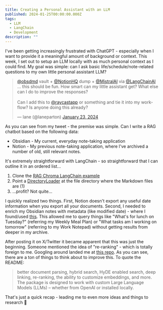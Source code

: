 ```yaml
---
title: Creating a Personal Assistant with an LLM
published: 2024-01-25T00:00:00.000Z
tags:
  - LLM
  - LangChain
  - Development
description: ""
---
```


I've been getting increasingly frustrated with ChatGPT - especially when I want to provide it a meaningful amount of background or context. This week, I set out to setup an LLM locally with as much personal context as I could find. My goal was simple: can I ask basic life/schedule/note-related questions to my own little personal assistant LLM?

<blockquote class="twitter-tweet"><p lang="en" dir="ltr"><a href="https://twitter.com/obsdmd?ref_src=twsrc%5Etfw">@obsdmd</a> vault + <a href="https://twitter.com/NotionHQ?ref_src=twsrc%5Etfw">@NotionHQ</a> dump + <a href="https://twitter.com/MistralAI?ref_src=twsrc%5Etfw">@MistralAI</a> via <a href="https://twitter.com/LangChainAI?ref_src=twsrc%5Etfw">@LangChainAI</a> ... this should be fun. How smart can my little assistant get? What else can I do to improve the responses?<br><br>Can I add this to <a href="https://twitter.com/raycastapp?ref_src=twsrc%5Etfw">@raycastapp</a> or something and tie it into my workflow? Is anyone doing this already?</p>&mdash; lane (@laneparton) <a href="https://twitter.com/laneparton/status/1749604321665118706?ref_src=twsrc%5Etfw">January 23, 2024</a></blockquote> <script async src="https://platform.twitter.com/widgets.js" charset="utf-8"></script>

As you can see from my tweet - the premise was simple. Can I write a RAG chatbot based on the following data:
- Obsidian - My current, everyday note-taking application
- Notion - My previous note-taking application, where I've archived a number of old, still relevant notes.

It's extremely straightforward with LangChain - so straightforward that I can outline it in an ordered list...
1. Clone the [RAG Chroma LangChain example](https://github.com/langchain-ai/langchain/tree/master/templates/rag-chroma-private)
2. Point a [DirectoryLoader](https://python.langchain.com/docs/modules/data_connection/document_loaders/file_directory) at the file directory where the Markdown files are (1)
3. ...profit? Not quite...

I quickly realized two things. First, Notion doesn't export any useful date information when you export all your documents. Second, I needed to enrich my Obsidian notes with metadata (like modified date) - where I found/used [this](https://github.com/langchain-ai/langchain/discussions/13462). This allowed me to query things like "What's for lunch on Tuesday?" (referring my Weekly Meal Plan) or "What tasks am I working on tomorrow" (referring to my Work Notepad) without getting results from deeper in my archive.

After posting it on X/Twitter it became apparent that this was just the beginning. Someone mentioned the idea of "re-ranking" - which is totally foreign to me. Googling around landed me at [this repo](https://github.com/snexus/llm-search/tree/main). As you can see, there are a ton of things to think about to improve this. To quote the README:

> better document parsing, hybrid search, HyDE enabled search, deep linking, re-ranking, the ability to customize embeddings, and more. The package is designed to work with custom Large Language Models (LLMs) – whether from OpenAI or installed locally.

That's just a quick recap - leading me to even more ideas and things to research 🙂